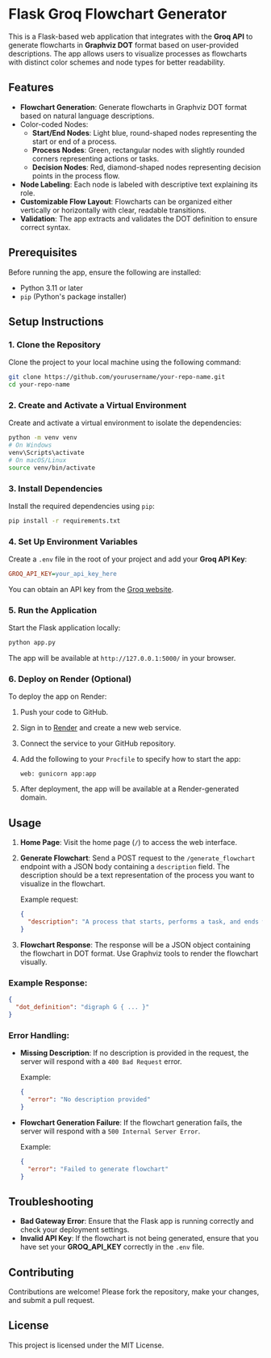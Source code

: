 # Flask Groq Flowchart Generator

This is a Flask-based web application that integrates with the **Groq API** to generate flowcharts in **Graphviz DOT** format based on user-provided descriptions. The app allows users to visualize processes as flowcharts with distinct color schemes and node types for better readability.

## Features

- **Flowchart Generation**: Generate flowcharts in Graphviz DOT format based on natural language descriptions.
- Color-coded Nodes:
  - **Start/End Nodes**: Light blue, round-shaped nodes representing the start or end of a process.
  - **Process Nodes**: Green, rectangular nodes with slightly rounded corners representing actions or tasks.
  - **Decision Nodes**: Red, diamond-shaped nodes representing decision points in the process flow.
- **Node Labeling**: Each node is labeled with descriptive text explaining its role.
- **Customizable Flow Layout**: Flowcharts can be organized either vertically or horizontally with clear, readable transitions.
- **Validation**: The app extracts and validates the DOT definition to ensure correct syntax.

## Prerequisites

Before running the app, ensure the following are installed:

- Python 3.11 or later
- `pip` (Python's package installer)

## Setup Instructions

### 1. Clone the Repository

Clone the project to your local machine using the following command:

```bash
git clone https://github.com/yourusername/your-repo-name.git
cd your-repo-name
```

### 2. Create and Activate a Virtual Environment

Create and activate a virtual environment to isolate the dependencies:

```bash
python -m venv venv
# On Windows
venv\Scripts\activate
# On macOS/Linux
source venv/bin/activate
```

### 3. Install Dependencies

Install the required dependencies using `pip`:

```bash
pip install -r requirements.txt
```

### 4. Set Up Environment Variables

Create a `.env` file in the root of your project and add your **Groq API Key**:

```ini
GROQ_API_KEY=your_api_key_here
```

You can obtain an API key from the [Groq website](https://groq.com/).

### 5. Run the Application

Start the Flask application locally:

```bash
python app.py
```

The app will be available at `http://127.0.0.1:5000/` in your browser.

### 6. Deploy on Render (Optional)

To deploy the app on Render:

1. Push your code to GitHub.
2. Sign in to [Render](https://render.com) and create a new web service.
3. Connect the service to your GitHub repository.
4. Add the following to your `Procfile` to specify how to start the app:

    ```plaintext
    web: gunicorn app:app
    ```

5. After deployment, the app will be available at a Render-generated domain.

## Usage

1. **Home Page**: Visit the home page (`/`) to access the web interface.
2. **Generate Flowchart**: Send a POST request to the `/generate_flowchart` endpoint with a JSON body containing a `description` field. The description should be a text representation of the process you want to visualize in the flowchart.
   
   Example request:
   
   ```json
   {
     "description": "A process that starts, performs a task, and ends with a decision."
   }
   ```

3. **Flowchart Response**: The response will be a JSON object containing the flowchart in DOT format. Use Graphviz tools to render the flowchart visually.

### Example Response:

```json
{
  "dot_definition": "digraph G { ... }"
}
```

### Error Handling:

- **Missing Description**: If no description is provided in the request, the server will respond with a `400 Bad Request` error.
  
  Example:

  ```json
  {
    "error": "No description provided"
  }
  ```

- **Flowchart Generation Failure**: If the flowchart generation fails, the server will respond with a `500 Internal Server Error`.
  
  Example:

  ```json
  {
    "error": "Failed to generate flowchart"
  }
  ```

## Troubleshooting

- **Bad Gateway Error**: Ensure that the Flask app is running correctly and check your deployment settings.
- **Invalid API Key**: If the flowchart is not being generated, ensure that you have set your **GROQ_API_KEY** correctly in the `.env` file.

## Contributing

Contributions are welcome! Please fork the repository, make your changes, and submit a pull request.

## License

This project is licensed under the MIT License.
```
